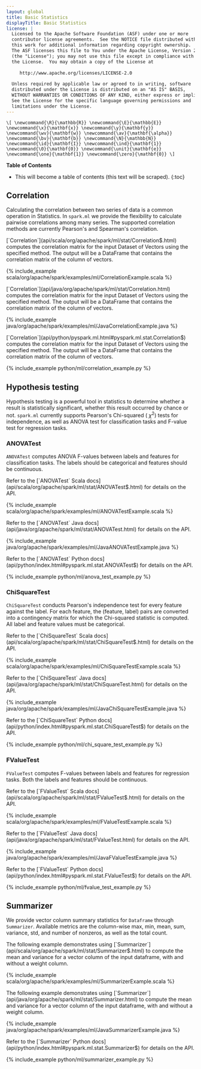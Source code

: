 ```yaml
---
layout: global
title: Basic Statistics
displayTitle: Basic Statistics
license: |
  Licensed to the Apache Software Foundation (ASF) under one or more
  contributor license agreements.  See the NOTICE file distributed with
  this work for additional information regarding copyright ownership.
  The ASF licenses this file to You under the Apache License, Version 2.0
  (the "License"); you may not use this file except in compliance with
  the License.  You may obtain a copy of the License at
 
     http://www.apache.org/licenses/LICENSE-2.0
 
  Unless required by applicable law or agreed to in writing, software
  distributed under the License is distributed on an "AS IS" BASIS,
  WITHOUT WARRANTIES OR CONDITIONS OF ANY KIND, either express or implied.
  See the License for the specific language governing permissions and
  limitations under the License.
---
```



`\[
\newcommand{\R}{\mathbb{R}}
\newcommand{\E}{\mathbb{E}}
\newcommand{\x}{\mathbf{x}}
\newcommand{\y}{\mathbf{y}}
\newcommand{\wv}{\mathbf{w}}
\newcommand{\av}{\mathbf{\alpha}}
\newcommand{\bv}{\mathbf{b}}
\newcommand{\N}{\mathbb{N}}
\newcommand{\id}{\mathbf{I}}
\newcommand{\ind}{\mathbf{1}}
\newcommand{\0}{\mathbf{0}}
\newcommand{\unit}{\mathbf{e}}
\newcommand{\one}{\mathbf{1}}
\newcommand{\zero}{\mathbf{0}}
\]`

**Table of Contents**

* This will become a table of contents (this text will be scraped).
{:toc}

## Correlation

Calculating the correlation between two series of data is a common operation in Statistics. In `spark.ml`
we provide the flexibility to calculate pairwise correlations among many series. The supported
correlation methods are currently Pearson's and Spearman's correlation.

<div class="codetabs">
<div data-lang="scala" markdown="1">
[`Correlation`](api/scala/org/apache/spark/ml/stat/Correlation$.html)
computes the correlation matrix for the input Dataset of Vectors using the specified method.
The output will be a DataFrame that contains the correlation matrix of the column of vectors.

{% include_example scala/org/apache/spark/examples/ml/CorrelationExample.scala %}
</div>

<div data-lang="java" markdown="1">
[`Correlation`](api/java/org/apache/spark/ml/stat/Correlation.html)
computes the correlation matrix for the input Dataset of Vectors using the specified method.
The output will be a DataFrame that contains the correlation matrix of the column of vectors.

{% include_example java/org/apache/spark/examples/ml/JavaCorrelationExample.java %}
</div>

<div data-lang="python" markdown="1">
[`Correlation`](api/python/pyspark.ml.html#pyspark.ml.stat.Correlation$)
computes the correlation matrix for the input Dataset of Vectors using the specified method.
The output will be a DataFrame that contains the correlation matrix of the column of vectors.

{% include_example python/ml/correlation_example.py %}
</div>

</div>

## Hypothesis testing

Hypothesis testing is a powerful tool in statistics to determine whether a result is statistically
significant, whether this result occurred by chance or not. `spark.ml` currently supports Pearson's
Chi-squared ( $\chi^2$) tests for independence, as well as ANOVA test for classification tasks and
F-value test for regression tasks.

### ANOVATest

`ANOVATest` computes ANOVA F-values between labels and features for classification tasks. The labels should be categorical
and features should be continuous.

<div class="codetabs">
<div data-lang="scala" markdown="1">
Refer to the [`ANOVATest` Scala docs](api/scala/org/apache/spark/ml/stat/ANOVATest$.html) for details on the API.

{% include_example scala/org/apache/spark/examples/ml/ANOVATestExample.scala %}
</div>

<div data-lang="java" markdown="1">
Refer to the [`ANOVATest` Java docs](api/java/org/apache/spark/ml/stat/ANOVATest.html) for details on the API.

{% include_example java/org/apache/spark/examples/ml/JavaANOVATestExample.java %}
</div>

<div data-lang="python" markdown="1">
Refer to the [`ANOVATest` Python docs](api/python/index.html#pyspark.ml.stat.ANOVATest$) for details on the API.

{% include_example python/ml/anova_test_example.py %}
</div>
</div>

### ChiSquareTest

`ChiSquareTest` conducts Pearson's independence test for every feature against the label.
For each feature, the (feature, label) pairs are converted into a contingency matrix for which
the Chi-squared statistic is computed. All label and feature values must be categorical.

<div class="codetabs">
<div data-lang="scala" markdown="1">
Refer to the [`ChiSquareTest` Scala docs](api/scala/org/apache/spark/ml/stat/ChiSquareTest$.html) for details on the API.

{% include_example scala/org/apache/spark/examples/ml/ChiSquareTestExample.scala %}
</div>

<div data-lang="java" markdown="1">
Refer to the [`ChiSquareTest` Java docs](api/java/org/apache/spark/ml/stat/ChiSquareTest.html) for details on the API.

{% include_example java/org/apache/spark/examples/ml/JavaChiSquareTestExample.java %}
</div>

<div data-lang="python" markdown="1">
Refer to the [`ChiSquareTest` Python docs](api/python/index.html#pyspark.ml.stat.ChiSquareTest$) for details on the API.

{% include_example python/ml/chi_square_test_example.py %}
</div>

</div>

### FValueTest

`FValueTest` computes F-values between labels and features for regression tasks. Both the labels
 and features should be continuous.

 <div class="codetabs">
 <div data-lang="scala" markdown="1">
 Refer to the [`FValueTest` Scala docs](api/scala/org/apache/spark/ml/stat/FValueTest$.html) for details on the API.

 {% include_example scala/org/apache/spark/examples/ml/FValueTestExample.scala %}
 </div>

 <div data-lang="java" markdown="1">
 Refer to the [`FValueTest` Java docs](api/java/org/apache/spark/ml/stat/FValueTest.html) for details on the API.

 {% include_example java/org/apache/spark/examples/ml/JavaFValueTestExample.java %}
 </div>

 <div data-lang="python" markdown="1">
 Refer to the [`FValueTest` Python docs](api/python/index.html#pyspark.ml.stat.FValueTest$) for details on the API.

 {% include_example python/ml/fvalue_test_example.py %}
 </div>

 </div>

## Summarizer

We provide vector column summary statistics for `Dataframe` through `Summarizer`.
Available metrics are the column-wise max, min, mean, sum, variance, std, and number of nonzeros,
as well as the total count.

<div class="codetabs">
<div data-lang="scala" markdown="1">
The following example demonstrates using [`Summarizer`](api/scala/org/apache/spark/ml/stat/Summarizer$.html)
to compute the mean and variance for a vector column of the input dataframe, with and without a weight column.

{% include_example scala/org/apache/spark/examples/ml/SummarizerExample.scala %}
</div>

<div data-lang="java" markdown="1">
The following example demonstrates using [`Summarizer`](api/java/org/apache/spark/ml/stat/Summarizer.html)
to compute the mean and variance for a vector column of the input dataframe, with and without a weight column.

{% include_example java/org/apache/spark/examples/ml/JavaSummarizerExample.java %}
</div>

<div data-lang="python" markdown="1">
Refer to the [`Summarizer` Python docs](api/python/index.html#pyspark.ml.stat.Summarizer$) for details on the API.

{% include_example python/ml/summarizer_example.py %}
</div>

</div>
